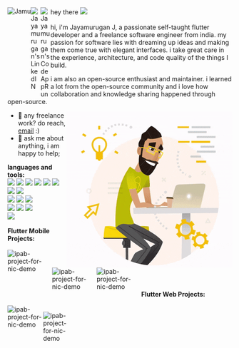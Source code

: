<img align="left" alt="Jamu" src="https://lh3.googleusercontent.com/a-/AOh14GjSDcbh8k7ha16KO4fy51ar5E8ia57RBEzYqZ4x=s288-p-rw-no" />
hey there <img src="https://media.giphy.com/media/hvRJCLFzcasrR4ia7z/giphy.gif" width="25px">
<a href="https://www.linkedin.com/in/JAYAMURUGANJ/">
  <img align="left" alt="Jayamurugan's LinkedIN" width="22px" src="https://raw.githubusercontent.com/peterthehan/peterthehan/master/assets/linkedin.svg" />
</a>
<a href="https://codeapprun.io/jayamurugan/widgets">
  <img align="left" alt="Jayamurugan's CodeAppRun" width="22px" src="https://codeapprun.io/images/mob-logo.png" />
</a>
<br />
<br />
hi, i'm Jayamurugan J, a passionate self-taught flutter developer and a freelance software engineer from india. my passion for software lies with dreaming up ideas and making them come true with elegant interfaces. i take great care in the experience, architecture, and code quality of the things I build.

i am also an open-source enthusiast and maintainer. i learned a lot from the open-source community and i love how collaboration and knowledge sharing happened through open-source.


<img align="right" alt="GIF" src="https://github.com/JAYAMURUGANJ/JAYAMURUGANJ/blob/main/mygitgif.gif?raw=true"/>
  
- 💼 any freelance work? do reach, [email](mailto:jamu03031996@gmail.com) :)
- 💬 ask me about anything, i am happy to help;

**languages and tools:**  
<code><img height="20" src="https://img.icons8.com/fluency/2x/flutter.png"></code>
<code><img height="20" src="https://img.icons8.com/color/2x/dart.png"></code>
<code><img height="20" src="https://img.icons8.com/officel/2x/php-logo.png"></code>
<code><img height="20" src="https://img.icons8.com/fluency/2x/laravel.png"></code>
<code><img height="20" src="https://img.icons8.com/color/2x/bootstrap.png"></code>
<code><img height="20" src="https://img.icons8.com/color/2x/javascript.png"></code>
<code><img height="20" src="https://img.icons8.com/external-tal-revivo-color-tal-revivo/2x/external-jquery-is-a-javascript-library-designed-to-simplify-html-logo-color-tal-revivo.png"></code>
<code><img height="20" src="https://img.icons8.com/color/2x/python.png"></code>
<br>
<code><img height="20" src="https://img.icons8.com/color/2x/postgreesql.png"></code>
<code><img height="20" src="https://img.icons8.com/color/2x/mysql-logo.png"></code>
<code><img height="20" src="https://img.icons8.com/color/2x/firebase.png"></code>
<br>
<code><img height="20" src="https://upload.wikimedia.org/wikipedia/commons/thumb/9/9a/Visual_Studio_Code_1.35_icon.svg/2048px-Visual_Studio_Code_1.35_icon.svg.png"></code>
<code><img height="20" src="https://developer.android.com/studio/images/studio-icon.svg"></code>
<code><img height="20" src="https://ouch-cdn2.icons8.com/rCFIZb-KUbiYYvH7c_ij0Hh9BFQDbbqSGOvUjrQZSCs/rs:fit:512:504/czM6Ly9pY29uczgu/b3VjaC1wcm9kLmFz/c2V0cy9zdmcvNTY0/LzVmNDI5ZTc3LWUw/ZjctNDk1MS04NWNh/LTI3ZjE1MzFkMTlm/NS5zdmc.png"></code>
<br>
<code><img height="20" src="https://img.icons8.com/color/2x/git.png"></code>

**Flutter Mobile Projects:**  
<br>
<a href="https://drive.google.com/file/d/16l5vxzTtSbEXlWhFkrGAXz20C1Yfqd8l/view">
  <img align="left" alt="ipab-project-for-nic-demo" width="100px"
     height="70px"  src="https://www.intepat.com/wp-content/uploads/2017/06/logo-570x298.jpg" />
</a>
<a href="https://play.google.com/store/apps/details?id=com.pecs">
  <img align="left" alt="ipab-project-for-nic-demo" width="100px"
     height="70px"  src="https://play-lh.googleusercontent.com/6DXX1aFJPegHhvGS2IVFazpdPKJS7p8jwSsgSce0vneY4BRd5LS8ATg7NBZ687yegWf6=s180-rw" />
</a>
<a href="https://play.google.com/store/apps/details?id=com.tnmsc_f">
  <img align="left" alt="ipab-project-for-nic-demo" width="100px"
     height="70px"  src="https://play-lh.googleusercontent.com/r4tEyEKjnvVQK9DAtrHJJFkQj3ayMsOJkeXAvMmKGliAABdTcxji188WoH_WuYE-xw=s180-rw" />
</a>
<br>
<br>
<br>
<br>
<br>
**Flutter Web Projects:**  
<br>
<a href="https://jayamuruganj.github.io/web.sscsr/#/">
  <img align="left" alt="ipab-project-for-nic-demo" width="80px"
     height="70px"  src="https://ssc.nic.in/Content/library/assets/images/ssc-logo.png" />
</a>

<a href="https://rtionline.tn.gov.in/sscsr/flutter/web/#/">
  <img align="left" alt="ipab-project-for-nic-demo" width="70px"
     height="70px"  src="https://encrypted-tbn0.gstatic.com/images?q=tbn:ANd9GcT5ZBu5dUBCpMLERvElCy9tCH5Llu0Sg2cucrPJPvyooH5HBU5y1nUkQj_u2Vq1Z-V9bnw&usqp=CAU" />
</a>


